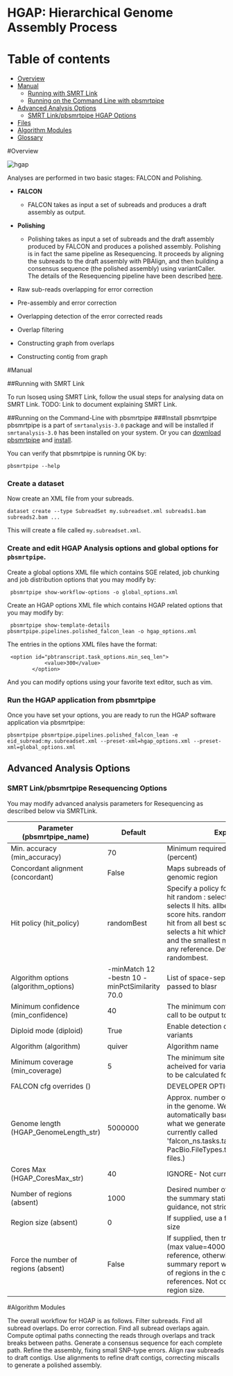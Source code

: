 # HGAP: Hierarchical Genome Assembly Process



Table of contents
=================

  * [Overview](#overview)
  * [Manual](#manual)
    * [Running with SMRT Link](#running-with-smrt-link)
    * [Running on the Command Line with pbsmrtpipe](#running-on-the-command-line-with-pbsmrtpipe)
  * [Advanced Analysis Options](#advanced-analysis-options)
    * [SMRT Link/pbsmrtpipe HGAP Options](#smrt-linkpbsmrtpipe-resequencing-options)
  * [Files](#files)
  * [Algorithm Modules](#algorithm-modules)
  * [Glossary](#glossary)

#Overview

![hgap](https://cloud.githubusercontent.com/assets/12494820/12428471/9248383a-be99-11e5-9473-ac5b5bb628af.png)



Analyses are performed in two basic stages: FALCON and Polishing. 

* __FALCON__
  * FALCON takes as input a set of subreads and produces a draft assembly as output. 
* __Polishing__
  * Polishing takes as input a set of subreads and the draft assembly produced by FALCON and produces a polished assembly. Polishing is in fact the same pipeline as Resequencing. It proceeds by aligning the subreads to the draft assembly with PBAlign, and then building a consensus sequence (the polished assembly) using variantCaller. The details of the Resequencing pipeline have been described [here](https://github.com/ben-lerch/Resequencing-3.0/blob/master/README.md).  

* Raw sub-reads overlapping for error correction
* Pre-assembly and error correction
* Overlapping detection of the error corrected reads
* Overlap filtering
* Constructing graph from overlaps
* Constructing contig from graph

#Manual

##Running with SMRT Link

To run Isoseq using SMRT Link, follow the usual steps for analysing data on SMRT Link. TODO: Link to document explaining SMRT Link.

##Running on the Command-Line with pbsmrtpipe
###Install pbsmrtpipe
pbsmrtpipe is a part of `smrtanalysis-3.0` package and will be installed
if `smrtanalysis-3.0` has been installed on your system. Or you can [download   pbsmrtpipe](https://github.com/PacificBiosciences/pbsmrtpipe) and [install](http://pbsmrtpipe.readthedocs.org/en/master/).
    
You can verify that pbsmrtpipe is running OK by:

    pbsmrtpipe --help

### Create a dataset
Now create an XML file from your subreads.

```
dataset create --type SubreadSet my.subreadset.xml subreads1.bam subreads2.bam ...
```
This will create a file called `my.subreadset.xml`. 


### Create and edit HGAP Analysis options and global options for `pbsmrtpipe`.
Create a global options XML file which contains SGE related, job chunking and
job distribution options that you may modify by:

```
 pbsmrtpipe show-workflow-options -o global_options.xml
```

Create an HGAP options XML file which contains HGAP related options that 
you may modify by:
```
 pbsmrtpipe show-template-details pbsmrtpipe.pipelines.polished_falcon_lean -o hgap_options.xml
```

The entries in the options XML files have the format:

```
 <option id="pbtranscript.task_options.min_seq_len">
            <value>300</value>
        </option>
```
And you can modify options using your favorite text editor, such as vim.

### Run the HGAP application from pbsmrtpipe
Once you have set your options, you are ready to run the HGAP software application via pbsmrtpipe:

```
pbsmrtpipe pbsmrtpipe.pipelines.polished_falcon_lean -e eid_subread:my.subreadset.xml --preset-xml=hgap_options.xml --preset-xml=global_options.xml
```

## Advanced Analysis Options

### SMRT Link/pbsmrtpipe Resequencing Options

You may modify advanced analysis parameters for Resequencing as described below via SMRTLink.

|           Parameter (pbsmrtpipe_name)          |     Default      |  Explanation      |
| -------------------------- | --------------------------- | ----------------- |
| Min. accuracy (min_accuracy) | 70  | Minimum required alignment accuracy (percent) |
| Concordant alignment (concordant) | False | Maps subreads of a ZMW to the same genomic region |
| Hit policy (hit_policy) | randomBest  | Specify a policy for how to treat multiple hit random : selects a random hit. all : selects ll hits. allbest : selects all the best score hits. randombest: selects a random hit from all best score hits. leftmost : selects a hit which has the best score and the smallest mapping coordinate in any reference. Default value is randombest. |
| Algorithm options (algorithm_options) | -minMatch 12 -bestn 10 -minPctSimilarity 70.0  | List of space-separated arguments passed to blasr |
| Minimum confidence (min_confidence) | 40  | The minimum confidence for a variant call to be output to variants.gff |
| Diploid mode (diploid) | True  | Enable detection of heterozygous variants |
| Algorithm (algorithm) | quiver  | Algorithm name |
| Minimum coverage (min_coverage) | 5  | The minimum site coverage that must be acheived for variant calls and consensus to be calculated for a site |
| FALCON cfg overrides () |  | DEVELOPER OPTION |
| Genome length (HGAP_GenomeLength_str) | 5000000  | Approx. number of base pairs expected in the genome. We choose other settings automatically based on this. (To learn what we generate, see fc_*.cfg, currently called 'falcon_ns.tasks.task_falcon0_build_rbd-PacBio.FileTypes.txt' amongst output files.) |
| Cores Max (HGAP_CoresMax_str) | 40  | IGNORE- Not currently used |
| Number of regions (absent) | 1000  | Desired number of genome regions in the summary statistics (used for guidance, not strict) |
| Region size (absent) | 0  | If supplied, use a fixed genomic region size |
| Force the number of regions (absent) | False  | If supplied, then try to use this number (max value=40000) of regions per reference, otherwise the coverage summary report will optimize the number of regions in the case of many references. Not compatible with a fixed region size. |

#Algorithm Modules

The overall workflow for HGAP is as follows. Filter subreads. Find all subread overlaps. Do error correction. Find all subread overlaps again. Compute optimal paths connecting the reads through overlaps and track breaks between paths. Generate a consensus sequence for each complete path. Refine the assembly, fixing small SNP-type errors. Align raw subreads to draft contigs. Use alignments to refine draft contigs, correcting miscalls to generate a polished assembly.
